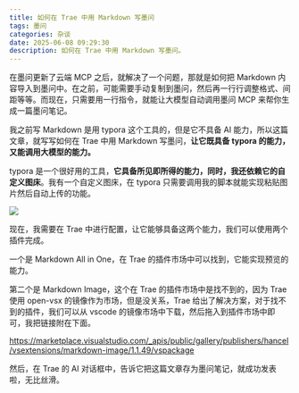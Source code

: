 ```yaml
---
title: 如何在 Trae 中用 Markdown 写墨问
tags: 墨问
categories: 杂谈
date: 2025-06-08 09:29:30
description: 如何在 Trae 中用 Markdown 写墨问。
---
```


在墨问更新了云端 MCP 之后，就解决了一个问题，那就是如何把 Markdown 内容导入到墨问中。在之前，可能需要手动复制到墨问，然后再一行行调整格式、间距等等。而现在，只需要用一行指令，就能让大模型自动调用墨问 MCP 来帮你生成一篇墨问笔记。

我之前写 Markdown 是用 typora 这个工具的，但是它不具备 AI 能力，所以这篇文章，就写写如何在 Trae 中用 Markdown 写墨问，**让它既具备 typora 的能力，又能调用大模型的能力。**

typora 是一个很好用的工具，**它具备所见即所得的能力，同时，我还依赖它的自定义图床**。我有一个自定义图床，在 typora 只需要调用我的脚本就能实现粘贴图片然后自动上传的功能。

![](https://s3plus.meituan.net/v1/mss_f32142e8d47149129e9550e929704625/yzz-test-image/90d1d89f95fc4b8a8573e3ba12452945)  

现在，我需要在 Trae 中进行配置，让它能够具备这两个能力，我们可以使用两个插件完成。

一个是 Markdown All in One，在 Trae 的插件市场中可以找到，它能实现预览的能力。

第二个是 Markdown Image，这个在 Trae 的插件市场中是找不到的，因为 Trae 使用 open-vsx 的镜像作为市场，但是没关系，Trae 给出了解决方案，对于找不到的插件，我们可以从 vscode 的镜像市场中下载，然后拖入到插件市场中即可，我把链接附在下面。

https://marketplace.visualstudio.com/_apis/public/gallery/publishers/hancel/vsextensions/markdown-image/1.1.49/vspackage

然后，在 Trae 的 AI 对话框中，告诉它把这篇文章存为墨问笔记，就成功发表啦，无比丝滑。